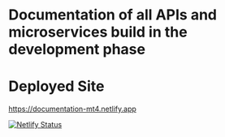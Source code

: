 # Documentation of all APIs and microservices build in the development phase

# Deployed Site

https://documentation-mt4.netlify.app

[![Netlify Status](https://api.netlify.com/api/v1/badges/cb389659-c300-4352-91a4-15a8373d2622/deploy-status)](https://app.netlify.com/sites/documentation-mt4/deploys)
